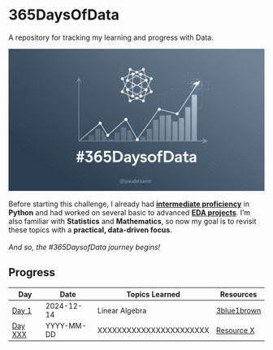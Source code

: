 # 365DaysOfData
A repository for tracking my learning and progress with Data. 

![cover](./resources/img/cover.png)

Before starting this challenge, I already had [**intermediate proficiency**](https://github.com/paudelsamir/python-mastery) in **Python** and had worked on several basic to advanced [**EDA projects**](https://github.com/paudelsamir/EDA-Projects). I’m also familiar with **Statistics** and **Mathematics**, so now my goal is to revisit these topics with a **practical, data-driven focus**.
<br><br>
*And so, the #365DaysofData journey begins!*

## Progress

| **Day** | **Date**       | **Topics Learned**            | **Resources**                |
|---------|----------------|-------------------------------|------------------------------|
| [Day 1](logs/Day_001_to_010%20-%20Mathematics%20and%20Statistics/README.md) | 2024-12-14     | Linear Algebra | [3blue1brown](https://www.3blue1brown.com/topics/linear-algebra) |
| [Day XXX](logs/Day_001_to_010%20-%20Mathematics%20and%20Statistics/README.md) | YYYY-MM-DD     | XXXXXXXXXXXXXXXXXXXXXXX        | [Resource X](link) |